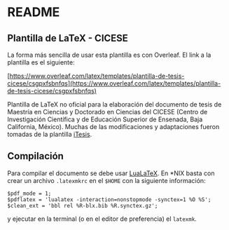 # README

## Plantilla de LaTeX - CICESE

La forma más sencilla de usar esta plantilla es con Overleaf. El link a la plantilla
es el siguiente:

[https://www.overleaf.com/latex/templates/plantilla-de-tesis-cicese/csgpxfsbnfqs](https://www.overleaf.com/latex/templates/plantilla-de-tesis-cicese/csgpxfsbnfqs)

Plantilla de LaTeX no oficial para la elaboración del documento de tesis de
Maestría en Ciencias y Doctorado en Ciencias del CICESE (Centro de Investigación
Científica y de Educación Superior de Ensenada, Baja California, México). Muchas
de las modificaciones y adaptaciones fueron tomadas de la plantilla
[iTesis](https://github.com/panzerfausten/latex_template_cicese).


## Compilación

Para compilar el documento se debe usar [LuaLaTeX](http://www.luatex.org/). En
*NIX basta con crear un archivo `.latexmkrc` en el `$HOME` con la siguiente
información:

    $pdf_mode = 1;
    $pdflatex = 'lualatex -interaction=nonstopmode -synctex=1 %O %S';
    $clean_ext = 'bbl rel %R-blx.bib %R.synctex.gz';

y ejecutar en la terminal (o en el editor de preferencia) el `latexmk`.
